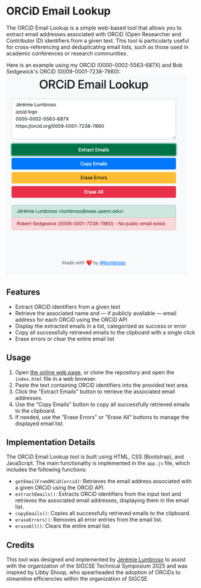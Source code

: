 # ORCiD Email Lookup

The ORCiD Email Lookup is a simple web-based tool that allows you to extract email addresses associated with ORCiD (Open Researcher and Contributor ID) identifiers from a given text. This tool is particularly useful for cross-referencing and deduplicating email lists, such as those used in academic conferences or research communities.

Here is an example using my ORCiD (0000-0002-5563-687X) and Bob Sedgewick's ORCiD (0009-0001-7238-7860):
![ORCiD Email Lookup Screenshot for 0000-0002-5563-687X and 0009-0001-7238-7860](screenshot.png)

## Features

- Extract ORCiD identifiers from a given text
- Retrieve the associated name and — if publicly available — email address for each ORCiD using the ORCiD API
- Display the extracted emails in a list, categorized as success or error
- Copy all successfully retrieved emails to the clipboard with a single click
- Erase errors or clear the entire email list

## Usage

1. Open [the online web page](https://jlumbroso.github.io/orcid-lookup/), or clone the repository and open the `index.html` file in a web browser.
2. Paste the text containing ORCiD identifiers into the provided text area.
3. Click the "Extract Emails" button to retrieve the associated email addresses.
4. Use the "Copy Emails" button to copy all successfully retrieved emails to the clipboard.
5. If needed, use the "Erase Errors" or "Erase All" buttons to manage the displayed email list.

## Implementation Details

The ORCiD Email Lookup tool is built using HTML, CSS (Bootstrap), and JavaScript. The main functionality is implemented in the `app.js` file, which includes the following functions:

- `getEmailFromORCiD(orcid)`: Retrieves the email address associated with a given ORCiD using the ORCiD API.
- `extractEmails()`: Extracts ORCiD identifiers from the input text and retrieves the associated email addresses, displaying them in the email list.
- `copyEmails()`: Copies all successfully retrieved emails to the clipboard.
- `eraseErrors()`: Removes all error entries from the email list.
- `eraseAll()`: Clears the entire email list.

## Credits

This tool was designed and implemented by [Jérémie Lumbroso](https://github.com/jlumbroso) to assist with the organization of the SIGCSE Technical Symposium 2025 and was inspired by Libby Shoop, who spearheaded the adoption of ORCiDs to streamline efficiencies within the organization of SIGCSE.